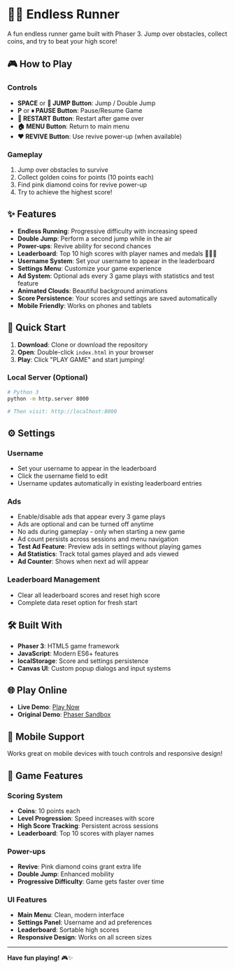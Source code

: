 # 🏃‍♂️ Endless Runner

A fun endless runner game built with Phaser 3. Jump over obstacles, collect coins, and try to beat your high score!

## 🎮 How to Play

### Controls
- **SPACE** or **🚀 JUMP Button**: Jump / Double Jump
- **P** or **⏸ PAUSE Button**: Pause/Resume Game
- **🔄 RESTART Button**: Restart after game over
- **🏠 MENU Button**: Return to main menu
- **❤️ REVIVE Button**: Use revive power-up (when available)

### Gameplay
1. Jump over obstacles to survive
2. Collect golden coins for points (10 points each)
3. Find pink diamond coins for revive power-up
4. Try to achieve the highest score!

## ✨ Features

- **Endless Running**: Progressive difficulty with increasing speed
- **Double Jump**: Perform a second jump while in the air
- **Power-ups**: Revive ability for second chances
- **Leaderboard**: Top 10 high scores with player names and medals 🥇🥈🥉
- **Username System**: Set your username to appear in the leaderboard
- **Settings Menu**: Customize your game experience
- **Ad System**: Optional ads every 3 game plays with statistics and test feature
- **Animated Clouds**: Beautiful background animations
- **Score Persistence**: Your scores and settings are saved automatically
- **Mobile Friendly**: Works on phones and tablets

## 🚀 Quick Start

1. **Download**: Clone or download the repository
2. **Open**: Double-click `index.html` in your browser
3. **Play**: Click "PLAY GAME" and start jumping!

### Local Server (Optional)
```bash
# Python 3
python -m http.server 8000

# Then visit: http://localhost:8000
```

## ⚙️ Settings

### Username
- Set your username to appear in the leaderboard
- Click the username field to edit
- Username updates automatically in existing leaderboard entries

### Ads
- Enable/disable ads that appear every 3 game plays
- Ads are optional and can be turned off anytime
- No ads during gameplay - only when starting a new game
- Ad count persists across sessions and menu navigation
- **Test Ad Feature**: Preview ads in settings without playing games
- **Ad Statistics**: Track total games played and ads viewed
- **Ad Counter**: Shows when next ad will appear

### Leaderboard Management
- Clear all leaderboard scores and reset high score
- Complete data reset option for fresh start

## 🛠️ Built With

- **Phaser 3**: HTML5 game framework
- **JavaScript**: Modern ES6+ features
- **localStorage**: Score and settings persistence
- **Canvas UI**: Custom popup dialogs and input systems

## 🌐 Play Online

- **Live Demo**: [Play Now](https://enablsoft.github.io/endless_runner_phaser_demo/)
- **Original Demo**: [Phaser Sandbox](https://phaser.io/sandbox/F7W9ewti)

## 📱 Mobile Support

Works great on mobile devices with touch controls and responsive design!

## 🎯 Game Features

### Scoring System
- **Coins**: 10 points each
- **Level Progression**: Speed increases with score
- **High Score Tracking**: Persistent across sessions
- **Leaderboard**: Top 10 scores with player names

### Power-ups
- **Revive**: Pink diamond coins grant extra life
- **Double Jump**: Enhanced mobility
- **Progressive Difficulty**: Game gets faster over time

### UI Features
- **Main Menu**: Clean, modern interface
- **Settings Panel**: Username and ad preferences
- **Leaderboard**: Sortable high scores
- **Responsive Design**: Works on all screen sizes

---

**Have fun playing!** 🎮✨